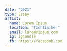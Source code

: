 ```yaml
---
date: "2021"
type: Essay
artist:
  name: Lorem Ipsum
  location: "TIohtia:ke "
  email: lorem@ipsum.com
  ig: ighandle
  fb: https://facebook.com
---
```

